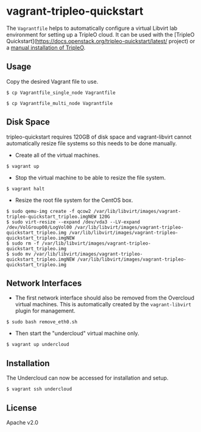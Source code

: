 # vagrant-tripleo-quickstart

The `Vagrantfile` helps to automatically configure a virtual Libvirt lab environment for setting up a TripleO cloud. It can be used with the [TripleO Quickstart](https://docs.openstack.org/tripleo-quickstart/latest/ project) or a [manual installation of TripleO](https://ekultails.github.io/rootpages/openstack.html#id6).

## Usage

Copy the desired Vagrant file to use.

```
$ cp Vagrantfile_single_node Vagrantfile
```

```
$ cp Vagrantfile_multi_node Vagrantfile
```

## Disk Space

tripleo-quickstart requires 120GB of disk space and vagrant-libvirt cannot automatically resize file systems so this needs to be done manually.

* Create all of the virtual machines.

```
$ vagrant up
```

* Stop the virtual machine to be able to resize the file system.

```
$ vagrant halt
```

* Resize the root file system for the CentOS box.

```
$ sudo qemu-img create -f qcow2 /var/lib/libvirt/images/vagrant-tripleo-quickstart_tripleo.imgNEW 120G
$ sudo virt-resize --expand /dev/vda3 --LV-expand /dev/VolGroup00/LogVol00 /var/lib/libvirt/images/vagrant-tripleo-quickstart_tripleo.img /var/lib/libvirt/images/vagrant-tripleo-quickstart_tripleo.imgNEW
$ sudo rm -f /var/lib/libvirt/images/vagrant-tripleo-quickstart_tripleo.img
$ sudo mv /var/lib/libvirt/images/vagrant-tripleo-quickstart_tripleo.imgNEW /var/lib/libvirt/images/vagrant-tripleo-quickstart_tripleo.img
```

## Network Interfaces

* The first network interface should also be removed from the Overcloud virtual machines. This is automatically created by the `vagrant-libvirt` plugin for management.

```
$ sudo bash remove_eth0.sh
```

* Then start the "undercloud" virtual machine only.

```
$ vagrant up undercloud
```

## Installation

The Undercloud can now be accessed for installation and setup.

```
$ vagrant ssh undercloud
```

## License

Apache v2.0
